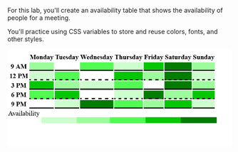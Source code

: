 For this lab, you'll create an availability table that shows the availability of people for a meeting.

You'll practice using CSS variables to store and reuse colors, fonts, and other styles.

![alt text](image.png)